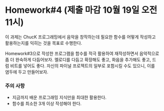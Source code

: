 # Homework#4 (제출 마감 10월 19일 오전 11시)
이 과제는 ChucK 프로그래밍에서 음악을 창작하는데 필요한 함수를 어떻게 작성하고 활용하는지를 익히는 것을 목표로 수행한다.

Homework#3으로 작성한 프로그램을 함수를 적극 활용하여 재작성하면서 음악적으로 좀 더 완숙하게 다듬어보자. 멜로디를 다듬고 확장해도 좋고, 화음을 추가해도 좋고, 드럼 비트를 넣어도 좋다. 자신의 파이널 프로젝트의 일부로 포함시킬 수도 있으니, 이를 염두에 두고 만들어보자.

### 주의 사항
- 지금까지 배운 프로그래밍 지식만을 최대한 활용한다.
- 함수를 최소한 3개 이상 작성해야 한다.